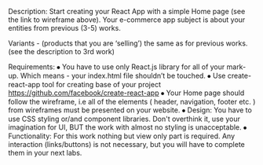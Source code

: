 Description: Start creating your React App with a simple Home page (see the link to wireframe above). Your e-commerce app subject is about your entities from previous (3-5) works.

Variants -  (products that you are ‘selling’) the same as for previous works. (see the description to 3rd work)

Requirements: 
⦁	You have to use only React.js library for all of your mark-up. Which means - your index.html file shouldn’t be touched.
⦁	Use create-react-app tool for creating base of your project
https://github.com/facebook/create-react-app
⦁	Your Home page should follow the wireframe, i.e all of the elements ( header, navigation, footer etc. ) from wireframes must be presented on your website.
⦁	Design: You have to use CSS styling or/and component libraries. Don't overthink it, use your imagination for UI, BUT the work with almost no styling is unacceptable.
⦁	Functionality: For this work nothing but view only part is required. Any interaction (links/buttons) is not necessary, but you will have to complete them in your next labs.
